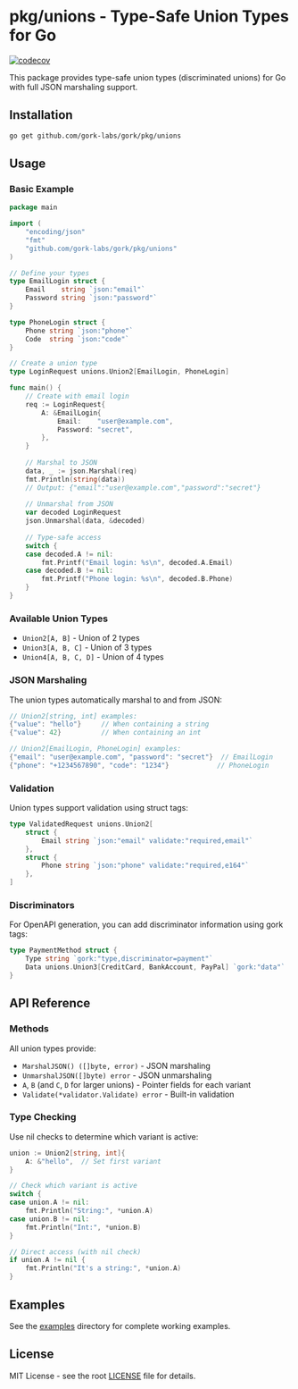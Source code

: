 # pkg/unions - Type-Safe Union Types for Go

[![codecov](https://codecov.io/gh/gork-labs/gork/branch/main/graph/badge.svg?flag=pkg%2Funions)](https://codecov.io/gh/gork-labs/gork/tree/main/pkg/unions)

This package provides type-safe union types (discriminated unions) for Go with full JSON marshaling support.

## Installation

```bash
go get github.com/gork-labs/gork/pkg/unions
```

## Usage

### Basic Example

```go
package main

import (
    "encoding/json"
    "fmt"
    "github.com/gork-labs/gork/pkg/unions"
)

// Define your types
type EmailLogin struct {
    Email    string `json:"email"`
    Password string `json:"password"`
}

type PhoneLogin struct {
    Phone string `json:"phone"`
    Code  string `json:"code"`
}

// Create a union type
type LoginRequest unions.Union2[EmailLogin, PhoneLogin]

func main() {
    // Create with email login
    req := LoginRequest{
        A: &EmailLogin{
            Email:    "user@example.com",
            Password: "secret",
        },
    }
    
    // Marshal to JSON
    data, _ := json.Marshal(req)
    fmt.Println(string(data))
    // Output: {"email":"user@example.com","password":"secret"}
    
    // Unmarshal from JSON
    var decoded LoginRequest
    json.Unmarshal(data, &decoded)
    
    // Type-safe access
    switch {
    case decoded.A != nil:
        fmt.Printf("Email login: %s\n", decoded.A.Email)
    case decoded.B != nil:
        fmt.Printf("Phone login: %s\n", decoded.B.Phone)
    }
}
```

### Available Union Types

- `Union2[A, B]` - Union of 2 types
- `Union3[A, B, C]` - Union of 3 types  
- `Union4[A, B, C, D]` - Union of 4 types

### JSON Marshaling

The union types automatically marshal to and from JSON:

```go
// Union2[string, int] examples:
{"value": "hello"}     // When containing a string
{"value": 42}          // When containing an int

// Union2[EmailLogin, PhoneLogin] examples:
{"email": "user@example.com", "password": "secret"}  // EmailLogin
{"phone": "+1234567890", "code": "1234"}            // PhoneLogin
```

### Validation

Union types support validation using struct tags:

```go
type ValidatedRequest unions.Union2[
    struct {
        Email string `json:"email" validate:"required,email"`
    },
    struct {
        Phone string `json:"phone" validate:"required,e164"`
    },
]
```

### Discriminators

For OpenAPI generation, you can add discriminator information using gork tags:

```go
type PaymentMethod struct {
    Type string `gork:"type,discriminator=payment"`
    Data unions.Union3[CreditCard, BankAccount, PayPal] `gork:"data"`
}
```

## API Reference

### Methods

All union types provide:

- `MarshalJSON() ([]byte, error)` - JSON marshaling
- `UnmarshalJSON([]byte) error` - JSON unmarshaling  
- `A`, `B` (and `C`, `D` for larger unions) - Pointer fields for each variant
- `Validate(*validator.Validate) error` - Built-in validation

### Type Checking

Use nil checks to determine which variant is active:

```go
union := Union2[string, int]{
    A: &"hello",  // Set first variant
}

// Check which variant is active
switch {
case union.A != nil:
    fmt.Println("String:", *union.A)
case union.B != nil:
    fmt.Println("Int:", *union.B)
}

// Direct access (with nil check)
if union.A != nil {
    fmt.Println("It's a string:", *union.A)
}
```

## Examples

See the [examples](../../examples/) directory for complete working examples.

## License

MIT License - see the root [LICENSE](../../LICENSE) file for details.